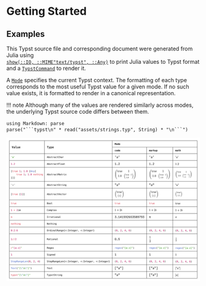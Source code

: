 
# Getting Started

## Examples

This Typst source file and corresponding document were generated from Julia using \
[`show(::IO, ::MIME"text/typst", ::Any)`](@ref) to print Julia values
to Typst format and a [`TypstCommand`](@ref) to render it.

A [`Mode`](@ref) specifies the current Typst context.
The formatting of each type corresponds to the most useful Typst value for a given mode.
If no such value exists, it is formatted to render in a canonical representation.

!!! note
    Although many of the values are rendered similarly across modes,
    the underlying Typst source code differs between them.

```@eval
using Markdown: parse
parse("```typst\n" * read("assets/strings.typ", String) * "\n```")
```

![](assets/strings.svg)
